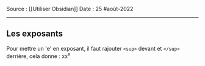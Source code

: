 Source : [[Utiliser Obsidian]]
Date : 25 #août-2022
***

## Les exposants
Pour mettre un 'e' en exposant, il faut rajouter ``<sup>`` devant et ``</sup>`` derrière, cela donne : xx<sup>e</sup>